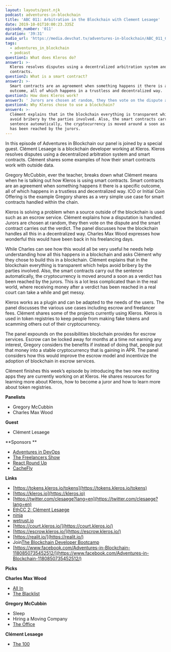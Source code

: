 ```yaml
---
layout: layouts/post.njk
podcast: adventures-in-blockchain
title: 'ABC 011: Arbitration in the Blockchain with Clement Lesaege'
date: 2019-10-01T10:00:23.335Z
episode_number: '011'
duration: '39:31'
audio_url: 'https://media.devchat.tv/adventures-in-blockchain/ABC_011_Clement_Lesaege.mp3'
tags:
  - adventures_in_blockchain
  - podcast
question1: What does Kleros do?
answer1: >-
  Kleros resolves disputes using a decentralized arbitration system and smart
  contracts.
question2: What is a smart contract?
answer2: >-
  Smart contracts are an agreement when something happens it there is a specific
  outcome, all of which happens in a trustless and decentralized way.
question3: How does Kleros work?
answer3: ' Jurors are chosen at random, they then vote on the dispute and the smart contract carries out the verdict.'
question4: Why Kleros chose to use a blockchain?
answer4: >-
  Clément explains that in the blockchain everything is transparent which helps
  avoid bribery by the parties involved. Also, the smart contracts carry out the
  sentence automatically, the cryptocurrency is moved around a soon as a verdict
  has been reached by the jurors.
---
```

In this episode of Adventures in Blockchain our panel is joined by a special guest. Clément Lesaege is a blockchain developer working at Kleros. Kleros resolves disputes using a decentralized arbitration system and smart contracts.  Clément shares some examples of how their smart contracts work with outside data. 

Gregory McCubbin, ever the teacher, breaks down what Clément means when he is talking out how Kleros is using smart contracts. Smart contracts are an agreement when something happens it there is a specific outcome, all of which happens in a trustless and decentralized way. ICO or Initial Coin Offering is the example Gregory shares as a very simple use case for smart contracts handled within the chain. 

Kleros is solving a problem when a source outside of the blockchain is used such as an escrow service. Clément explains how a disputation is handled. Jurors are chosen at random, they then vote on the dispute and the smart contract carries out the verdict. The panel discusses how the blockchain handles all this in a decentralized way. Charles Max Wood expresses how wonderful this would have been back in his freelancing days. 

While Charles can see how this would all be very useful he needs help understanding how all this happens in a blockchain and asks Clément why they chose to build this in a blockchain. Clément explains that in the blockchain everything is transparent which helps avoid bribery by the parties involved. Also, the smart contracts carry out the sentence automatically, the cryptocurrency is moved around a soon as a verdict has been reached by the jurors. This is a lot less complicated than in the real world, where receiving money after a verdict has been reached in a real court can take a while and get messy. 

Kleros works as a plugin and can be adapted to the needs of the users. The panel discusses the various use cases including escrow and freelancer fees. Clément shares some of the projects currently using Kleros. Kleros is used in token registries to keep people from making fake tokens and scamming others out of their cryptocurrency. 

The panel expounds on the possibilities blockchain provides for escrow services. Escrow can be locked away for months at a time not earning any interest, Gregory considers the benefits if instead of doing that,  people put that money into a stable cryptocurrency that is gaining in APR. The panel considers how this would improve the escrow model and incentivize the adoption of blockchain in escrow services. 

Clément finishes this week’s episode by introducing the two new exciting apps they are currently working on at Kleros. He shares resources for learning more about Kleros, how to become a juror and how to learn more about token registries. 


**Panelists**

- Gregory McCubbin
- Charles Max Wood

**Guest**

- Clément Lesaege

**Sponsors  **

- [Adventures in DevOps](https://devchat.tv/adventures-in-devops/)
- [The Freelancers Show](https://devchat.tv/freelancers/)
- [React Round Up](https://devchat.tv/react-round-up/)
- [CacheFly](https://www.cachefly.com/)

**Links**

- [https://tokens.kleros.io/tokens](https://tokens.kleros.io/tokens)
- [https://kleros.io](https://kleros.io)
- [https://twitter.com/clesaege?lang=en](https://twitter.com/clesaege?lang=en)
- [EthCC 2: Clément Lesaege](https://www.youtube.com/watch?v=DVCzEuEwQGg&amp;list=PLrtFm7U0BIfVp4zo1BvM-17YLztxPDVtx&amp;index=7)
- [ninja](https://uniswap.ninja/)
- [wetrust.io](https://cryptounlocked.wetrust.io/)
- [https://court.kleros.io/](https://court.kleros.io/)
- [https://escrow.kleros.io/](https://escrow.kleros.io/)
- [https://realit.io/](https://realit.io/)
- Join[The Blockchain Developer Bootcamp](http://www.dappuniversity.com/bootcamp)
- [https://www.facebook.com/Adventures-in-Blockchain-1180850735452512/](https://www.facebook.com/Adventures-in-Blockchain-1180850735452512/)

**Picks**

**Charles Max Wood**

- [All In](https://amzn.to/2QnIsRU)
- [The Blacklist](https://amzn.to/2OjuAWl)

**Gregory McCubbin**

- Sleep
- Hiring a Moving Company
- [The Office](https://www.netflix.com/title/70136120)

**Clément Lesaege**

- [The 100](https://en.wikipedia.org/wiki/The_100_(TV_series))
